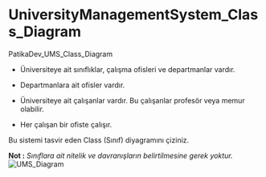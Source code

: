 # UniversityManagementSystem_Class_Diagram
PatikaDev_UMS_Class_Diagram

* Üniversiteye ait sınıflıklar, çalışma ofisleri ve departmanlar vardır.

* Departmanlara ait ofisler vardır.

* Üniversiteye ait çalışanlar vardır. Bu çalışanlar profesör veya memur olabilir.

* Her çalışan bir ofiste çalışır.

Bu sistemi tasvir eden Class (Sınıf) diyagramını çiziniz.

**Not :** _Sınıflara ait nitelik ve davranışların belirtilmesine gerek yoktur._
![UMS_Diagram](https://tr.myprintscreen.org/api/main/image/28471/1dd07b7f2a)
